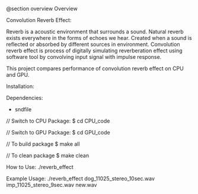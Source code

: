 @section overview Overview

Convolution Reverb Effect:

Reverb is a acoustic environment that surrounds a sound. Natural reverb exists everywhere in the forms of echoes we hear.
Created when a sound is reflected or absorbed by different sources in environment. Convolution reverb effect is process
of digitally simulating reverberation effect using software tool by convolving input signal with impulse response.

This project compares performance of convolution reverb effect on CPU and GPU. 


Installation:

Dependencies:
- sndfile

// Switch to CPU Package:
$ cd CPU_code 

// Switch to GPU Package:
$ cd GPU_code 

// To build package
$ make all

// To clean package
$ make clean


How to Use:
./reverb_effect <song> <impulse> <output>
 
Example Usage:
./reverb_effect dog_11025_stereo_10sec.wav imp_11025_stereo_9sec.wav new.wav



